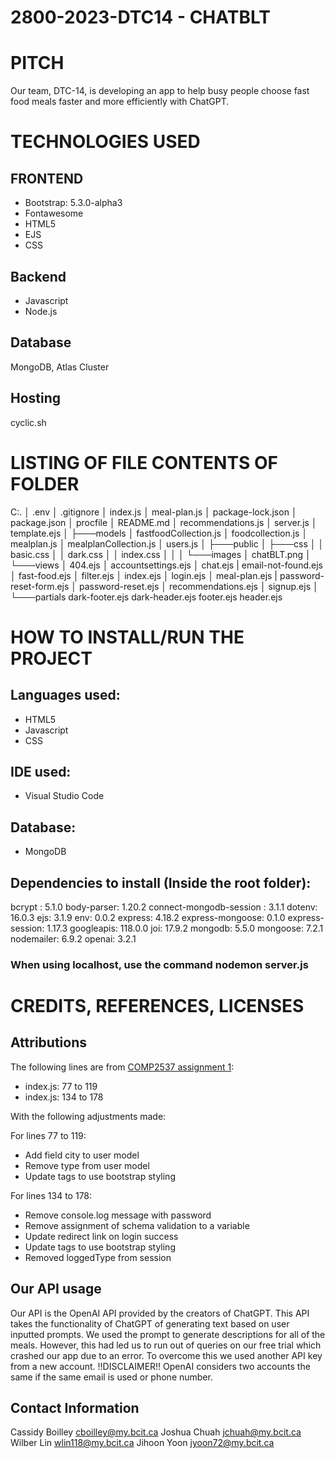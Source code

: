 # 2800-2023-DTC14 - CHATBLT

# PITCH
Our team, DTC-14, is developing an app to help busy people choose fast food meals faster and more efficiently with ChatGPT.

# TECHNOLOGIES USED

## FRONTEND

- Bootstrap: 5.3.0-alpha3
- Fontawesome
- HTML5
- EJS
- CSS

## Backend
 - Javascript
 - Node.js

## Database
 MongoDB, Atlas Cluster

## Hosting
cyclic.sh

# LISTING OF FILE CONTENTS OF FOLDER

C:.
│   .env
│   .gitignore
│   index.js
│   meal-plan.js
│   package-lock.json
│   package.json
│   procfile
│   README.md
│   recommendations.js
│   server.js
│   template.ejs
│
├───models
│       fastfoodCollection.js
│       foodcollection.js
│       mealplan.js
│       mealplanCollection.js
│       users.js
│
├───public
│   ├───css
│   │       basic.css
│   │       dark.css
│   │       index.css
│   │
│   └───images
│           chatBLT.png
│
└───views
    │   404.ejs
    │   accountsettings.ejs
    │   chat.ejs
    |   email-not-found.ejs
    │   fast-food.ejs
    │   filter.ejs
    │   index.ejs
    │   login.ejs
    │   meal-plan.ejs
    |   password-reset-form.ejs
    │   password-reset.ejs
    │   recommendations.ejs
    │   signup.ejs
    │
    └───partials
            dark-footer.ejs
            dark-header.ejs
            footer.ejs
            header.ejs

# HOW TO INSTALL/RUN THE PROJECT

## Languages used:
- HTML5
- Javascript
- CSS

## IDE used:
- Visual Studio Code

## Database:
- MongoDB

## Dependencies to install (Inside the root folder):

 bcrypt : 5.1.0
 body-parser: 1.20.2
 connect-mongodb-session : 3.1.1
 dotenv: 16.0.3
 ejs: 3.1.9
 env: 0.0.2
 express: 4.18.2
 express-mongoose: 0.1.0
 express-session: 1.17.3
 googleapis: 118.0.0
 joi: 17.9.2
 mongodb: 5.5.0
 mongoose: 7.2.1
 nodemailer: 6.9.2
 openai: 3.2.1

 ### When using localhost, use the command nodemon server.js

# CREDITS, REFERENCES, LICENSES

## Attributions

The following lines are from [COMP2537 assignment 1](https://github.com/jyoonbcit/comp2537-assignment1/blob/master/app.js): <br>

- index.js: 77 to 119
- index.js: 134 to 178

With the following adjustments made: <br>

For lines 77 to 119:

- Add field city to user model
- Remove type from user model
- Update <a> tags to use bootstrap styling

For lines 134 to 178:

- Remove console.log message with password
- Remove assignment of schema validation to a variable
- Update redirect link on login success
- Update <a> tags to use bootstrap styling
- Removed loggedType from session

## Our API usage

Our API is the OpenAI API provided by the creators of ChatGPT. This API takes the functionality of ChatGPT of generating text based on user inputted prompts. We used the prompt to generate descriptions for all of the meals. However, this had led us to run out of queries on our free trial which crashed our app due to an error. To overcome this we used another API key from a new account. !!DISCLAIMER!! OpenAI considers two accounts the same if the same email is used or phone number.

## Contact Information

Cassidy Boilley  <cboilley@my.bcit.ca>
Joshua Chuah  <jchuah@my.bcit.ca>
Wilber Lin  <wlin118@my.bcit.ca>
Jihoon Yoon  <jyoon72@my.bcit.ca>
